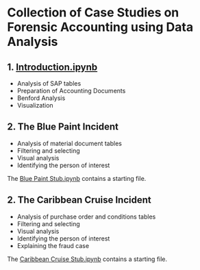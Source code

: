 # Collection of Case Studies on Forensic Accounting using Data Analysis

## 1. [Introduction.ipynb](https://github.com/mschermann/forensic_accounting/blob/master/Introduction.ipynb)
* Analysis of SAP tables
* Preparation of Accounting Documents
* Benford Analysis
* Visualization

## 2. The Blue Paint Incident
* Analysis of material document tables
* Filtering and selecting
* Visual analysis
* Identifying the person of interest

The [Blue Paint Stub.ipynb](https://github.com/mschermann/forensic_accounting/blob/master/Blue%20Paint%20Stub.ipynb) contains a starting file. 

## 2. The Caribbean Cruise Incident
* Analysis of purchase order and conditions tables
* Filtering and selecting
* Visual analysis
* Identifying the person of interest
* Explaining the fraud case

The [Caribbean Cruise Stub.ipynb](https://github.com/mschermann/forensic_accounting/blob/master/Caribbean%20Cruise%20Stub.ipynb) contains a starting file. 
